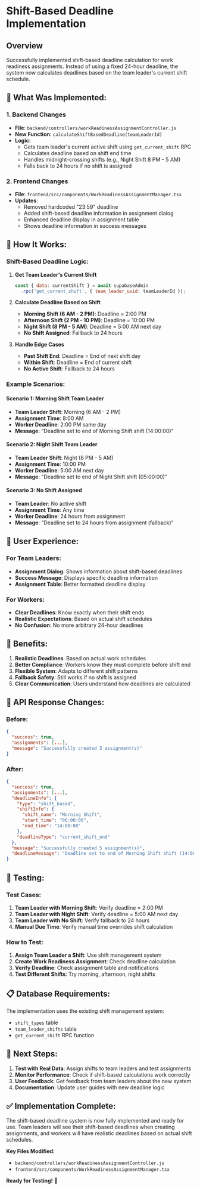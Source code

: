 # Shift-Based Deadline Implementation

## Overview
Successfully implemented shift-based deadline calculation for work readiness assignments. Instead of using a fixed 24-hour deadline, the system now calculates deadlines based on the team leader's current shift schedule.

## 🎯 **What Was Implemented:**

### 1. **Backend Changes**
- **File**: `backend/controllers/workReadinessAssignmentController.js`
- **New Function**: `calculateShiftBasedDeadline(teamLeaderId)`
- **Logic**: 
  - Gets team leader's current active shift using `get_current_shift` RPC
  - Calculates deadline based on shift end time
  - Handles midnight-crossing shifts (e.g., Night Shift 8 PM - 5 AM)
  - Falls back to 24 hours if no shift is assigned

### 2. **Frontend Changes**
- **File**: `frontend/src/components/WorkReadinessAssignmentManager.tsx`
- **Updates**:
  - Removed hardcoded "23:59" deadline
  - Added shift-based deadline information in assignment dialog
  - Enhanced deadline display in assignment table
  - Shows deadline information in success messages

## 🔧 **How It Works:**

### **Shift-Based Deadline Logic:**

1. **Get Team Leader's Current Shift**
   ```javascript
   const { data: currentShift } = await supabaseAdmin
     .rpc('get_current_shift', { team_leader_uuid: teamLeaderId });
   ```

2. **Calculate Deadline Based on Shift**
   - **Morning Shift (6 AM - 2 PM)**: Deadline = 2:00 PM
   - **Afternoon Shift (2 PM - 10 PM)**: Deadline = 10:00 PM  
   - **Night Shift (8 PM - 5 AM)**: Deadline = 5:00 AM next day
   - **No Shift Assigned**: Fallback to 24 hours

3. **Handle Edge Cases**
   - **Past Shift End**: Deadline = End of next shift day
   - **Within Shift**: Deadline = End of current shift
   - **No Active Shift**: Fallback to 24 hours

### **Example Scenarios:**

#### **Scenario 1: Morning Shift Team Leader**
- **Team Leader Shift**: Morning (6 AM - 2 PM)
- **Assignment Time**: 8:00 AM
- **Worker Deadline**: 2:00 PM same day
- **Message**: "Deadline set to end of Morning Shift shift (14:00:00)"

#### **Scenario 2: Night Shift Team Leader**
- **Team Leader Shift**: Night (8 PM - 5 AM)
- **Assignment Time**: 10:00 PM
- **Worker Deadline**: 5:00 AM next day
- **Message**: "Deadline set to end of Night Shift shift (05:00:00)"

#### **Scenario 3: No Shift Assigned**
- **Team Leader**: No active shift
- **Assignment Time**: Any time
- **Worker Deadline**: 24 hours from assignment
- **Message**: "Deadline set to 24 hours from assignment (fallback)"

## 📱 **User Experience:**

### **For Team Leaders:**
- **Assignment Dialog**: Shows information about shift-based deadlines
- **Success Message**: Displays specific deadline information
- **Assignment Table**: Better formatted deadline display

### **For Workers:**
- **Clear Deadlines**: Know exactly when their shift ends
- **Realistic Expectations**: Based on actual shift schedules
- **No Confusion**: No more arbitrary 24-hour deadlines

## 🚀 **Benefits:**

1. **Realistic Deadlines**: Based on actual work schedules
2. **Better Compliance**: Workers know they must complete before shift end
3. **Flexible System**: Adapts to different shift patterns
4. **Fallback Safety**: Still works if no shift is assigned
5. **Clear Communication**: Users understand how deadlines are calculated

## 🔄 **API Response Changes:**

### **Before:**
```json
{
  "success": true,
  "assignments": [...],
  "message": "Successfully created 5 assignment(s)"
}
```

### **After:**
```json
{
  "success": true,
  "assignments": [...],
  "deadlineInfo": {
    "type": "shift_based",
    "shiftInfo": {
      "shift_name": "Morning Shift",
      "start_time": "06:00:00",
      "end_time": "14:00:00"
    },
    "deadlineType": "current_shift_end"
  },
  "message": "Successfully created 5 assignment(s)",
  "deadlineMessage": "Deadline set to end of Morning Shift shift (14:00:00)"
}
```

## 🧪 **Testing:**

### **Test Cases:**
1. **Team Leader with Morning Shift**: Verify deadline = 2:00 PM
2. **Team Leader with Night Shift**: Verify deadline = 5:00 AM next day
3. **Team Leader with No Shift**: Verify fallback to 24 hours
4. **Manual Due Time**: Verify manual time overrides shift calculation

### **How to Test:**
1. **Assign Team Leader a Shift**: Use shift management system
2. **Create Work Readiness Assignment**: Check deadline calculation
3. **Verify Deadline**: Check assignment table and notifications
4. **Test Different Shifts**: Try morning, afternoon, night shifts

## 📋 **Database Requirements:**

The implementation uses the existing shift management system:
- `shift_types` table
- `team_leader_shifts` table  
- `get_current_shift` RPC function

## 🎯 **Next Steps:**

1. **Test with Real Data**: Assign shifts to team leaders and test assignments
2. **Monitor Performance**: Check if shift-based calculations work correctly
3. **User Feedback**: Get feedback from team leaders about the new system
4. **Documentation**: Update user guides with new deadline logic

## ✅ **Implementation Complete:**

The shift-based deadline system is now fully implemented and ready for use. Team leaders will see their shift-based deadlines when creating assignments, and workers will have realistic deadlines based on actual shift schedules.

**Key Files Modified:**
- `backend/controllers/workReadinessAssignmentController.js`
- `frontend/src/components/WorkReadinessAssignmentManager.tsx`

**Ready for Testing!** 🚀
